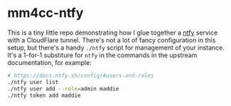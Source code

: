 mm4cc-ntfy
==========

This is a tiny little repo demonstrating how I glue together a
[ntfy](https://ntfy.sh/) service with a CloudFlare tunnel. There's not a lot of
fancy configuration in this setup, but there's a handy `./ntfy` script for
management of your instance. It's a 1-for-1 substiture for `ntfy` in the commands
in the upstream documentation, for example:

```bash
# https://docs.ntfy.sh/config/#users-and-roles
./ntfy user list
./ntfy user add --role=admin maddie
./ntfy token add maddie
```
